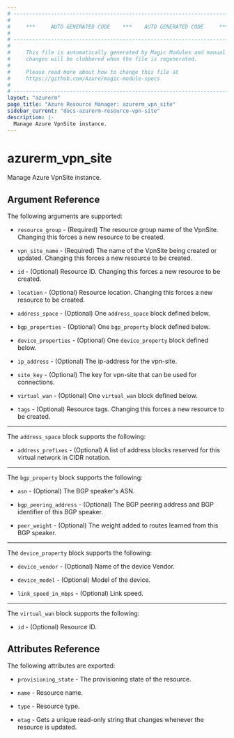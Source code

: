 ```yaml
---
# ----------------------------------------------------------------------------
#
#     ***     AUTO GENERATED CODE    ***    AUTO GENERATED CODE     ***
#
# ----------------------------------------------------------------------------
#
#     This file is automatically generated by Magic Modules and manual
#     changes will be clobbered when the file is regenerated.
#
#     Please read more about how to change this file at
#     https://github.com/Azure/magic-module-specs
#
# ----------------------------------------------------------------------------
layout: "azurerm"
page_title: "Azure Resource Manager: azurerm_vpn_site"
sidebar_current: "docs-azurerm-resource-vpn-site"
description: |-
  Manage Azure VpnSite instance.
---
```


# azurerm_vpn_site

Manage Azure VpnSite instance.


## Argument Reference

The following arguments are supported:

* `resource_group` - (Required) The resource group name of the VpnSite. Changing this forces a new resource to be created.

* `vpn_site_name` - (Required) The name of the VpnSite being created or updated. Changing this forces a new resource to be created.

* `id` - (Optional) Resource ID. Changing this forces a new resource to be created.

* `location` - (Optional) Resource location. Changing this forces a new resource to be created.

* `address_space` - (Optional) One `address_space` block defined below.

* `bgp_properties` - (Optional) One `bgp_property` block defined below.

* `device_properties` - (Optional) One `device_property` block defined below.

* `ip_address` - (Optional) The ip-address for the vpn-site.

* `site_key` - (Optional) The key for vpn-site that can be used for connections.

* `virtual_wan` - (Optional) One `virtual_wan` block defined below.

* `tags` - (Optional) Resource tags. Changing this forces a new resource to be created.

---

The `address_space` block supports the following:

* `address_prefixes` - (Optional) A list of address blocks reserved for this virtual network in CIDR notation.

---

The `bgp_property` block supports the following:

* `asn` - (Optional) The BGP speaker's ASN.

* `bgp_peering_address` - (Optional) The BGP peering address and BGP identifier of this BGP speaker.

* `peer_weight` - (Optional) The weight added to routes learned from this BGP speaker.

---

The `device_property` block supports the following:

* `device_vendor` - (Optional) Name of the device Vendor.

* `device_model` - (Optional) Model of the device.

* `link_speed_in_mbps` - (Optional) Link speed.

---

The `virtual_wan` block supports the following:

* `id` - (Optional) Resource ID.

## Attributes Reference

The following attributes are exported:

* `provisioning_state` - The provisioning state of the resource.

* `name` - Resource name.

* `type` - Resource type.

* `etag` - Gets a unique read-only string that changes whenever the resource is updated.
